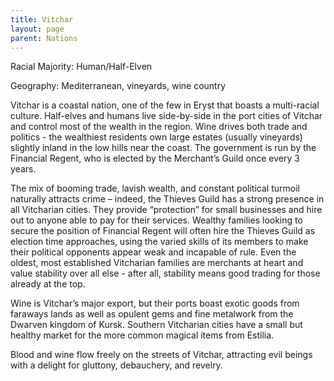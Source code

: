 ```yaml
---
title: Vitchar
layout: page
parent: Nations
---
```


Racial Majority: Human/Half-Elven

Geography: Mediterranean, vineyards, wine country

Vitchar is a coastal nation, one of the few in Eryst that boasts a multi-racial culture.  Half-elves and humans live side-by-side in the port cities of Vitchar and control most of the wealth in the region.  Wine drives both trade and politics - the wealthiest residents own large estates (usually vineyards) slightly inland in the low hills near the coast. The government is run by the Financial Regent, who is elected by the Merchant’s Guild once every 3 years.

The mix of booming trade, lavish wealth, and constant political turmoil naturally attracts crime – indeed, the Thieves Guild has a strong presence in all Vitcharian cities.  They provide “protection” for small businesses and hire out to anyone able to pay for their services.  Wealthy families looking to secure the position of Financial Regent will often hire the Thieves Guild as election time approaches, using the varied skills of its members to make their political opponents appear weak and incapable of rule.  Even the oldest, most established Vitcharian families are merchants at heart and value stability over all else - after all, stability means good trading for those already at the top.

Wine is Vitchar’s major export, but their ports boast exotic goods from faraways lands as well as opulent gems and fine metalwork from the Dwarven kingdom of Kursk.  Southern Vitcharian cities have a small but healthy market for the more common magical items from Estilia.

Blood and wine flow freely on the streets of Vitchar, attracting evil beings with a delight for gluttony, debauchery, and revelry.
